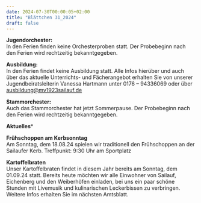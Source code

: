 ```yaml
---
date: 2024-07-30T00:00:05+02:00
title: "Blättchen 31_2024"
draft: false
---
```



**Jugendorchester:**  
In den Ferien finden keine Orchesterproben statt. Der Probebeginn nach den Ferien wird rechtzeitig bekanntgegeben. 


**Ausbildung:**  
In den Ferien findet keine Ausbildung statt.
Alle Infos hierüber und auch über das aktuelle Unterrichts- und Fächerangebot erhalten Sie von unserer Jugendbeiratsleiterin Vanessa Hartmann unter 0176 – 94336069 oder 
über 
ausbildung@mv1923sailauf.de


**Stammorchester:**  
Auch das Stammorchester hat jetzt Sommerpause. Der Probebeginn nach den Ferien wird rechtzeitig bekanntgegeben. 

**Aktuelles***  


**Frühschoppen am Kerbsonntag**  
Am Sonntag, dem 18.08.24 spielen wir traditionell den Frühschoppen an der Sailaufer Kerb. Treffpunkt: 9:30 Uhr am Sportplatz


**Kartoffelbraten**  
Unser Kartoffelbraten findet in diesem Jahr bereits am Sonntag, dem 01.09.24 statt. Bereits heute möchten wir alle Einwohner von Sailauf, Eichenberg und den Weiberhöfen einladen, bei uns ein paar schöne Stunden mit Livemusik und kulinarischen Leckerbissen zu verbringen. Weitere Infos erhalten Sie im nächsten Amtsblatt. 
